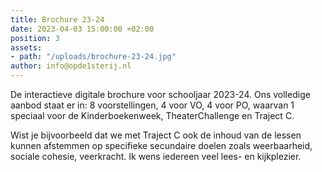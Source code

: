 ```yaml
---
title: Brochure 23-24
date: 2023-04-03 15:00:00 +02:00
position: 3
assets:
- path: "/uploads/brochure-23-24.jpg"
author: info@opde1sterij.nl
---
```


De interactieve digitale brochure voor schooljaar 2023-24. Ons volledige aanbod staat er in: 8 voorstellingen, 4 voor VO, 4 voor PO, waarvan 1 speciaal voor de Kinderboekenweek, TheaterChallenge en Traject C.

Wist je bijvoorbeeld dat we met Traject C ook de inhoud van de lessen kunnen afstemmen op specifieke secundaire doelen zoals weerbaarheid, sociale cohesie, veerkracht. Ik wens iedereen veel lees- en kijkplezier. 
<br><br>
<a href="https://indd.adobe.com/embed/866b853d-c2ba-44f7-a6e5-62127d780a5c?startpage=1&allowFullscreen=true" title="Lees nu de Brochure 23-24"><img data-src="/uploads/brochure-23-24-embed.jpg" class="lazyload" style="width: 100%; margin: 16px 0 0"></a>